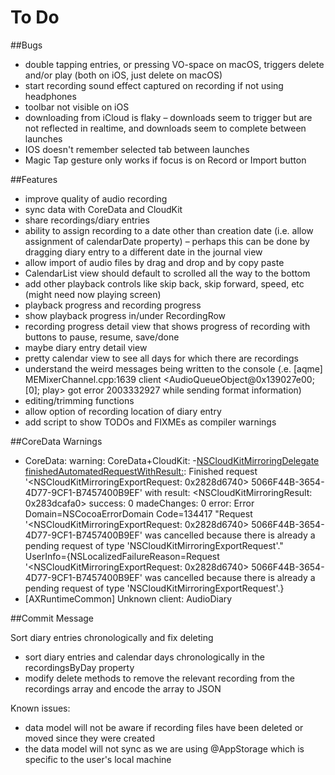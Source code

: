 #  To Do

##Bugs

* double tapping entries, or pressing VO-space on macOS, triggers delete and/or play (both on iOS, just delete on macOS)
* start recording sound effect captured on recording if not using headphones
* toolbar not visible on iOS
* downloading from iCloud is flaky – downloads seem to trigger but are not reflected in realtime, and downloads seem to complete between launches
* IOS doesn't remember selected tab between launches
* Magic Tap gesture only works if focus is on Record or Import button

##Features

* improve quality of audio recording
* sync data with CoreData and CloudKit
* share recordings/diary entries
* ability to assign recording to a date other than creation date (i.e. allow assignment of calendarDate property) – perhaps this can be done by dragging diary entry to a different date in the journal view
* allow import of audio files by drag and drop and by copy paste
* CalendarList view should default to scrolled all the way to the bottom
* add other playback controls like skip back, skip forward, speed, etc (might need now playing screen)
* playback progress and recording progress
* show playback progress in/under RecordingRow
* recording progress detail view that shows progress of recording with buttons to pause, resume, save/done
* maybe diary entry detail view
* pretty calendar view to see all days for which there are recordings
* understand the weird messages being written to the console (.e. [aqme]        MEMixerChannel.cpp:1639  client <AudioQueueObject@0x139027e00; [0]; play> got error 2003332927 while sending format information)
* editing/trimming functions
* allow option of recording location of diary entry
* add script to show TODOs and FIXMEs as compiler warnings

##CoreData Warnings

* CoreData: warning: CoreData+CloudKit: -[NSCloudKitMirroringDelegate finishedAutomatedRequestWithResult:](2972): Finished request '<NSCloudKitMirroringExportRequest: 0x2828d6740> 5066F44B-3654-4D77-9CF1-B7457400B9EF' with result: <NSCloudKitMirroringResult: 0x283dcafa0> success: 0 madeChanges: 0 error: Error Domain=NSCocoaErrorDomain Code=134417 "Request '<NSCloudKitMirroringExportRequest: 0x2828d6740> 5066F44B-3654-4D77-9CF1-B7457400B9EF' was cancelled because there is already a pending request of type 'NSCloudKitMirroringExportRequest'." UserInfo={NSLocalizedFailureReason=Request '<NSCloudKitMirroringExportRequest: 0x2828d6740> 5066F44B-3654-4D77-9CF1-B7457400B9EF' was cancelled because there is already a pending request of type 'NSCloudKitMirroringExportRequest'.}
* [AXRuntimeCommon] Unknown client: AudioDiary

##Commit Message

Sort diary entries chronologically and fix deleting

* sort diary entries and calendar days chronologically in the recordingsByDay property
* modify delete methods to remove the relevant recording from the recordings array and encode the array to JSON

Known issues:

* data model will not be aware if recording files have been deleted or moved since they were created
* the data model will not sync as we are using @AppStorage which is specific to the user's local machine